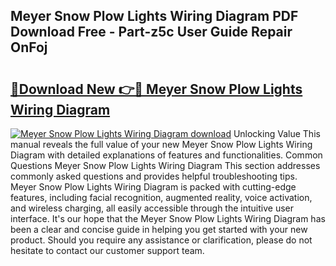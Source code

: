 ## Meyer Snow Plow Lights Wiring Diagram PDF Download Free - Part-z5c User Guide Repair OnFoj

# <h2><a href="http://dfubka.blite.top/?on=Meyer+Snow+Plow+Lights+Wiring+Diagram">🔗Download New 👉🔴 Meyer Snow Plow Lights Wiring Diagram</a></h2>

[![Meyer Snow Plow Lights Wiring Diagram download](https://i.imgur.com/lujVjoI.png)](http://dfubka.blite.top/?on=Meyer+Snow+Plow+Lights+Wiring+Diagram)
Unlocking Value This manual reveals the full value of your new Meyer Snow Plow Lights Wiring Diagram with detailed explanations of features and functionalities. Common Questions Meyer Snow Plow Lights Wiring Diagram This section addresses commonly asked questions and provides helpful troubleshooting tips. Meyer Snow Plow Lights Wiring Diagram is packed with cutting-edge features, including facial recognition, augmented reality, voice activation, and wireless charging, all easily accessible through the intuitive user interface. It's our hope that the Meyer Snow Plow Lights Wiring Diagram has been a clear and concise guide in helping you get started with your new product. Should you require any assistance or clarification, please do not hesitate to contact our customer support team.
